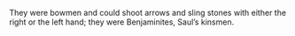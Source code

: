 They were bowmen and could shoot arrows and sling stones with either the right or the left hand; they were Benjaminites, Saul’s kinsmen.
